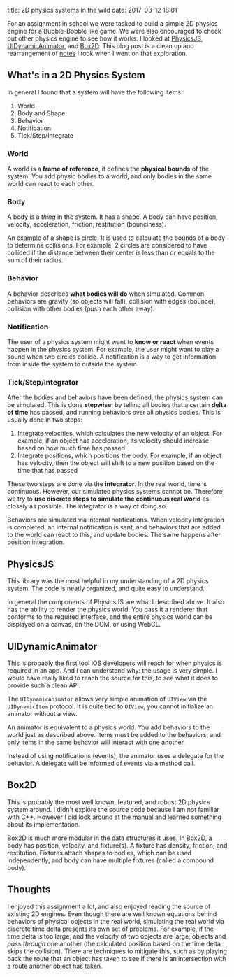title: 2D physics systems in the wild
date: 2017-03-12 18:01

For an assignment in school we were tasked to build a simple 2D physics engine for a Bubble-Bobble like game.
We were also encouraged to check out other physics engine to see how it works.
I looked at
[PhysicsJS](https://github.com/wellcaffeinated/PhysicsJS/),
[UIDynamicAnimator](https://developer.apple.com/reference/uikit/uidynamicanimator),
and [Box2D](http://box2d.org/).
This blog post is a clean up and rearrangement of
[notes](https://docs.google.com/document/d/1_NFbaDp5kqZgqGW7xJxd7juTEXcyjYtQMf1VR1DBdcs/edit?usp=sharing)
I took when I went on that exploration.

## What's in a 2D Physics System

In general I found that a system will have the following items:

1. World
2. Body and Shape
3. Behavior
4. Notification
5. Tick/Step/Integrate

### World

A world is a **frame of reference**, it defines the **physical bounds** of the system. You add physic bodies to a world, and only bodies in the same world can react to each other.

### Body

A body is a *thing* in the system. It has a shape. A body can have position, velocity, acceleration, friction, restitution (bounciness).

An example of a shape is circle. It is used to calculate the bounds of a body to determine collisions. For example, 2 circles are considered to have collided if the distance between their center is less than or equals to the sum of their radius.

### Behavior

A behavior describes **what bodies will do** when simulated. Common behaviors are gravity (so objects will fall), collision with edges (bounce), collision with other bodies (push each other away).

### Notification

The user of a physics system might want to **know or react** when events happen in the physics system. For example, the user might want to play a sound when two circles collide. A notification is a way to get information from inside the system to outside the system.

### Tick/Step/Integrator

After the bodies and behaviors have been defined, the physics system can be simulated. This is done **stepwise**, by telling all bodies that a certain **delta of time** has passed, and running behaviors over all physics bodies. This is usually done in two steps:

1. Integrate velocities, which calculates the new velocity of an object. For example, if an object has acceleration, its velocity should increase based on how much time has passed
2. Integrate positions, which positions the body. For example, if an object has velocity, then the object will shift to a new position based on the time that has passed

These two steps are done via the **integrator**. In the real world, time is continuous. However, our simulated physics systems cannot be. Therefore we try to **use discrete steps to simulate the continuous real world** as closely as possible. The integrator is a way of doing so.

Behaviors are simulated via internal notifications. When velocity integration is completed, an internal notification is sent, and behaviors that are added to the world can react to this, and update bodies. The same happens after position integration.

## PhysicsJS

This library was the most helpful in my understanding of a 2D physics system. The code is neatly organized, and quite easy to understand.

In general the components of PhysicsJS are what I described above. It also has the ability to render the physics world. You pass it a renderer that conforms to the required interface, and the entire physics world can be displayed on a canvas, on the DOM, or using WebGL.

## UIDynamicAnimator

This is probably the first tool iOS developers will reach for when physics is required in an app. And I can understand why: the usage is very simple. I would have really liked to reach the source for this, to see what it does to provide such a clean API.

The `UIDynamicAnimator` allows very simple animation of `UIView` via the `UIDynamicItem` protocol. It is quite tied to `UIView`, you cannot initialize an animator without a view.

An animator is equivalent to a physics world. You add behaviors to the world just as described above. Items must be added to the behaviors, and only items in the same behavior will interact with one another.

Instead of using notifications (events), the animator uses a delegate for the behavior. A delegate will be informed of events via a method call.

## Box2D

This is probably the most well known, featured, and robust 2D physics system around. I didn't explore the source code because I am not familiar with C++. However I did look around at the manual and learned something about its implementation.

Box2D is much more modular in the data structures it uses. In Box2D, a body has position, velocity, and fixture(s). A fixture has density, friction, and restitution. Fixtures attach shapes to bodies, which can be used independently, and body can have multiple fixtures (called a compound body).

## Thoughts

I enjoyed this assignment a lot, and also enjoyed reading the source of existing 2D engines.
Even though there are well known equations behind behaviors of physical objects in the real world, simulating the real world via discrete time delta presents its own set of problems.
For example, if the time delta is too large, and the velocity of two objects are large, objects and *pass through* one another (the calculated position based on the time delta skips the collision).
There are techniques to mitigate this, such as by playing back the route that an object has taken to see if there is an intersection with a route another object has taken.
